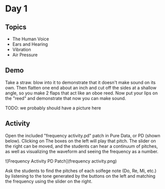 Day 1
=====

Topics
------

* The Human Voice
* Ears and Hearing
* Vibration
* Air Pressure

Demo
----

Take a straw. blow into it to demonstrate that it doesn't make sound on its
own.  Then flatten one end about an inch and cut off the sides at a shallow
angle, so you make 2 flaps that act like an oboe reed. Now put your lips on the
"reed" and demonstrate that now you can make sound.

TODO: we probably should have a picture here

Activity
--------

Open the included "frequency activity.pd" patch in Pure Data, or PD (shown
below). Clicking on The boxes on the left will play that pitch. The slider on
the right can be moved, and the students can hear a continuum of pitches, as
well as visualizing the waveform and seeing the frequency as a number.

![Frequency Activity PD Patch](frequency activity.png)

Ask the students to find the pitches of each solfege note (Do, Re, Mi, etc.) by
listening to the tone generated by the buttons on the left and matching the
frequency using the slider on the right.
